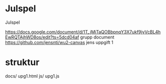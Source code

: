 # Julspel
Julspel

https://docs.google.com/document/d/1T_jMiTaQOBbpnqY3X7ukf9jyVcBL4hEwRQTAjhWD8os/edit?ts=5dcd04af grupp document
https://github.com/jensnti/wu2-canvas jens uppgift 1
   # struktur
   docs/
    upg1.html
    js/
        upg1.js
